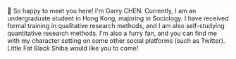 👋 So happy to meet you here!
I'm Garry CHEN. Currently, I am an undergraduate student in Hong Kong, majoring in Sociology.
I have received formal training in qualitative research methods, and I am also self-studying quantitative research methods.
I'm also a furry fan, and you can find me with my character setting on some other social platforms (such as Twitter). Little Fat Black Shiba would like you to come!


<!---
garrychan03/garrychan03 is a ✨ special ✨ repository because its `README.md` (this file) appears on your GitHub profile.
You can click the Preview link to take a look at your changes.
--->
